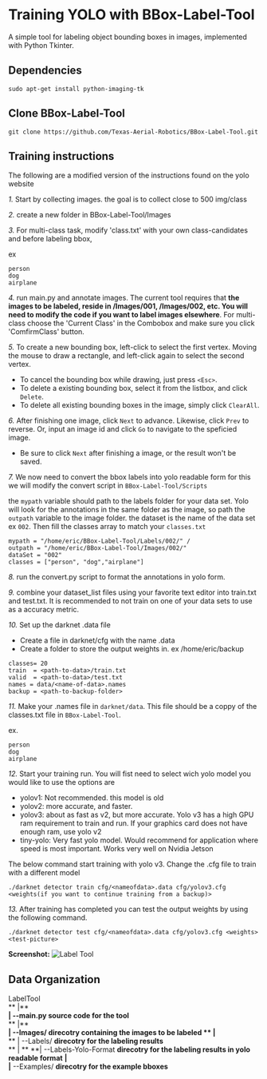 Training YOLO with BBox-Label-Tool 
==================================

A simple tool for labeling object bounding boxes in images, implemented with Python Tkinter.

## Dependencies

```
sudo apt-get install python-imaging-tk
```
## Clone BBox-Label-Tool

```
git clone https://github.com/Texas-Aerial-Robotics/BBox-Label-Tool.git
```

## Training instructions

The following are a modified version of the instructions found on the yolo website

*1.* Start by collecting images. the goal is to collect close to 500 img/class 

*2.* create a new folder in BBox-Label-Tool/Images  

*3.* For multi-class task, modify 'class.txt' with your own class-candidates and before labeling bbox,

ex
```
person
dog
airplane
``` 

*4.* run main.py and annotate images. The current tool requires that **the images to be labeled, reside in /Images/001, /Images/002, etc. You will need to modify the code if you want to label images elsewhere**. For multi-class choose the 'Current Class' in the Combobox and make sure you click 'ComfirmClass' button. 

*5.* To create a new bounding box, left-click to select the first vertex. Moving the mouse to draw a rectangle, and left-click again to select the second vertex.
  - To cancel the bounding box while drawing, just press `<Esc>`.
  - To delete a existing bounding box, select it from the listbox, and click `Delete`.
  - To delete all existing bounding boxes in the image, simply click `ClearAll`.

*6.* After finishing one image, click `Next` to advance. Likewise, click `Prev` to reverse. Or, input an image id and click `Go` to navigate to the speficied image.
  - Be sure to click `Next` after finishing a image, or the result won't be saved. 

*7.* We now need to convert the bbox labels into yolo readable form for this we will modify the convert script in `BBox-Label-Tool/Scripts` 

the `mypath` variable should path to the labels folder for your data set. Yolo will look for the annotations in the same folder as the image, so path the `outpath` variable to the image folder. the dataset is the name of the data set ex `002`. Then fill the classes array to match your `classes.txt`

```
mypath = "/home/eric/BBox-Label-Tool/Labels/002/" /
outpath = "/home/eric/BBox-Label-Tool/Images/002/"
dataSet = "002"
classes = ["person", "dog","airplane"]
```

*8.* run the convert.py script to format the annotations in yolo form.

*9.* combine your dataset_list files using your favorite text editor into train.txt and test.txt. It is recommended to not train on one of your data sets to use as a accuracy metric. 

*10.* Set up the darknet .data file 

- Create a file in darknet/cfg with the name <name-of-data>.data 
- Create a folder to store the output weights in. ex /home/eric/backup     
```
classes= 20
train  = <path-to-data>/train.txt
valid  = <path-to-data>/test.txt
names = data/<name-of-data>.names
backup = <path-to-backup-folder>
```

*11.* Make your <name-of-date>.names file in `darknet/data`. This file should be a coppy of the classes.txt file in `BBox-Label-Tool`. 

ex.
```
person
dog
airplane
``` 

*12.* Start your training run. You will fist need to select wich yolo model you would like to use the options are 

- yolov1: Not recommended. this model is old 
- yolov2: more accurate, and faster. 
- yolov3: about as fast as v2, but more accurate. Yolo v3 has a high GPU ram requirement to train and run. If your graphics card does not have enough ram, use yolo v2 
- tiny-yolo: Very fast yolo model. Would recommend for application where speed is most important. Works very well on Nvidia Jetson

The below command start training with yolo v3. Change the .cfg file to train with a different model
```
./darknet detector train cfg/<nameofdata>.data cfg/yolov3.cfg <weights(if you want to continue training from a backup)>
```

*13.* After training has completed you can test the output weights by using the following command. 
```
./darknet detector test cfg/<nameofdata>.data cfg/yolov3.cfg <weights> <test-picture>
```


**Screenshot:**
![Label Tool](./screenshot.png)

Data Organization
-----------------
LabelTool  
** |**   
**| --main.py   source code for the tool**  
** |**   
**| --Images/   **direcotry containing the images to be labeled** 
** |**   
** | --Labels/   **direcotry for the labeling results**  
** | ** 
**| --Labels-Yolo-Format **direcotry for the labeling results in yolo readable format**
**|**   
**|** --Examples/  **direcotry for the example bboxes**  

